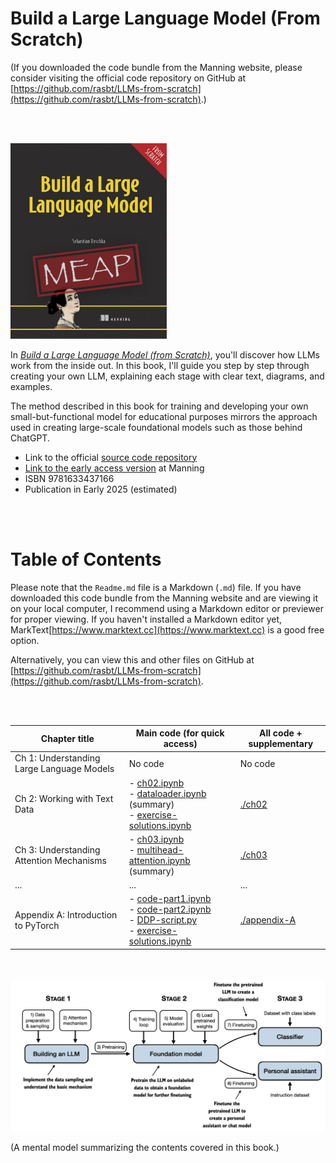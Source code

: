 # Build a Large Language Model (From Scratch)

(If you downloaded the code bundle from the Manning website, please consider visiting the official code repository on GitHub at [https://github.com/rasbt/LLMs-from-scratch](https://github.com/rasbt/LLMs-from-scratch).)

<br>
<br>

<a href="http://mng.bz/orYv"><img src="images/cover.jpg" width="250px"></a>

In [*Build a Large Language Model (from Scratch)*](http://mng.bz/orYv), you'll discover how LLMs work from the inside out. In this book, I'll guide you step by step through creating your own LLM, explaining each stage with clear text, diagrams, and examples. 

The method described in this book for training and developing your own small-but-functional model for educational purposes mirrors the approach used in creating large-scale foundational models such as those behind ChatGPT.

- Link to the official [source code repository](https://github.com/rasbt/LLMs-from-scratch)
- [Link to the early access version](http://mng.bz/orYv) at Manning
- ISBN 9781633437166
- Publication in Early 2025 (estimated)

<br>
<br>


# Table of Contents

Please note that the `Readme.md` file is a Markdown (`.md`) file. If you have downloaded this code bundle from the Manning website and are viewing it on your local computer, I recommend using a Markdown editor or previewer for proper viewing. If you haven't installed a Markdown editor yet, MarkText[https://www.marktext.cc](https://www.marktext.cc) is a good free option.

Alternatively, you can view this and other files on GitHub at [https://github.com/rasbt/LLMs-from-scratch](https://github.com/rasbt/LLMs-from-scratch).

<br>
<br>

| Chapter title                             | Main code (for quick access)                                 | All code + supplementary     |
| ----------------------------------------- | ------------------------------------------------------------ | ---------------------------- |
| Ch 1: Understanding Large Language Models | No code                                                      | No code                      |
| Ch 2: Working with Text Data              | - [ch02.ipynb](ch02/01_main-chapter-code/ch02.ipynb)<br />- [dataloader.ipynb](ch02/01_main-chapter-code/dataloader.ipynb) (summary)<br />- [exercise-solutions.ipynb](ch02/01_main-chapter-code/exercise-solutions.ipynb) | [./ch02](./ch02)             |
| Ch 3: Understanding Attention Mechanisms  | - [ch03.ipynb](ch03/01_main-chapter-code/ch03.ipynb)<br />- [multihead-attention.ipynb](ch03/01_main-chapter-code/multihead-attention.ipynb) (summary) | [./ch03](./ch03)             |
| ...                                       | ...                                                          | ...                          |
| Appendix A: Introduction to PyTorch       | - [code-part1.ipynb](03_main-chapter-code/01_main-chapter-code/code-part1.ipynb)<br />- [code-part2.ipynb](03_main-chapter-code/01_main-chapter-code/code-part2.ipynb)<br />- [DDP-script.py](03_main-chapter-code/01_main-chapter-code/DDP-script.py)<br />- [exercise-solutions.ipynb](https://github.com/rasbt/LLMs-from-scratch/blob/main/appendix-A/03_main-chapter-code/exercise-solutions.ipynb) | [./appendix-A](./appendix-A) |

<br>
<br>

<img src="images/mental-model.jpg" width="600px">

(A mental model summarizing the contents covered in this book.)

